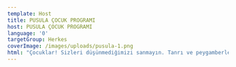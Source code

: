 ```yaml
---
template: Host
title: PUSULA ÇOCUK PROGRAMI
host: PUSULA ÇOCUK PROGRAMI
language: '0'
targetGroup: Herkes
coverImage: /images/uploads/pusula-1.png
html: "Çocuklar! Sizleri düşünmediğimizi sanmayın. Tanrı ve peygamberler\r hakkında birbirinden ilgi çekici hikayeler, kuklalar eşliğinde ilahiler\r dinlemek istemez misiniz? Ufuk Abi’nin sunduğu çocuk programımız\r Pusula sadece Kanal Hayat ekranlarında sizlerle. Sakın kaçırmayın."
---
```


